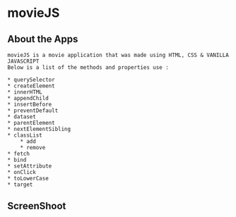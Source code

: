 # movieJS

## About the Apps
    movieJS is a movie application that was made using HTML, CSS & VANILLA JAVASCRIPT
    Below is a list of the methods and properties use :

    * querySelector
    * createElement
    * innerHTML
    * appendChild
    * insertBefore
    * preventDefault
    * dataset
    * parentElement
    * nextElementSibling
    * classList
        * add
        * remove
    * fetch
    * bind
    * setAttribute
    * onClick
    * toLowerCase
    * target

## ScreenShoot
